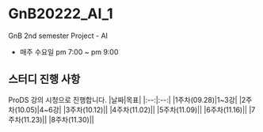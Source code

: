 # GnB20222_AI_1
GnB 2nd semester Project - AI
- 매주 수요일 pm 7:00 ~ pm 9:00
## 스터디 진행 사항
ProDS 강의 시청으로 진행합니다.
|날짜|목표|
|:--:|:--:|
|1주차(09.28)|1~3강|
|2주차(10.05)|4~6강|
|3주차(10.12)||
|4주차(11.02)||
|5주차(11.09)||
|6주차(11.16)||
|7주차(11.23)||
|8주차(11.30)||
